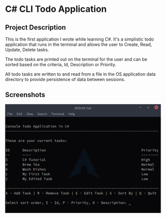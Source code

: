 #  C# CLI Todo Application

## Project Description
This is the first application I wrote while learning C#. It's a simplistic todo application that runs in the terminal and allows the user to Create, Read, Update, Delete tasks.

The todo tasks are printed out on the terminal for the user and can be sorted based on the criteria, Id, Description or Priority.

All todo tasks are written to and read from a file in the OS application data directory to provide persistence of data between sessions.

## Screenshots
![Screenshot of Todo Application](./ConsoleTodoScreenshot.png)
